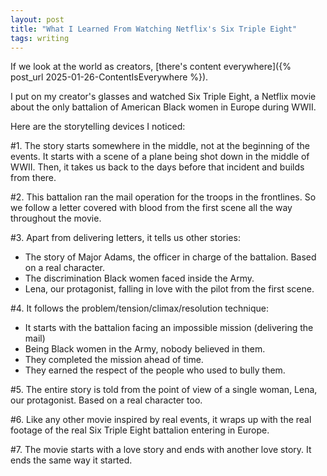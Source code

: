 ```yaml
---
layout: post
title: "What I Learned From Watching Netflix's Six Triple Eight"
tags: writing
---
```


If we look at the world as creators, [there's content everywhere]({% post_url 2025-01-26-ContentIsEverywhere %}).

I put on my creator's glasses and watched Six Triple Eight, a Netflix movie about the only battalion of American Black women in Europe during WWII.

Here are the storytelling devices I noticed:

#1. The story starts somewhere in the middle, not at the beginning of the events. It starts with a scene of a plane being shot down in the middle of WWII. Then, it takes us back to the days before that incident and builds from there.

#2. This battalion ran the mail operation for the troops in the frontlines. So we follow a letter covered with blood from the first scene all the way throughout the movie.

#3. Apart from delivering letters, it tells us other stories:

* The story of Major Adams, the officer in charge of the battalion. Based on a real character.
* The discrimination Black women faced inside the Army.
* Lena, our protagonist, falling in love with the pilot from the first scene.

#4. It follows the problem/tension/climax/resolution technique:

* It starts with the battalion facing an impossible mission (delivering the mail)
* Being Black women in the Army, nobody believed in them.
* They completed the mission ahead of time.
* They earned the respect of the people who used to bully them.

#5. The entire story is told from the point of view of a single woman, Lena, our protagonist. Based on a real character too.

#6. Like any other movie inspired by real events, it wraps up with the real footage of the real Six Triple Eight battalion entering in Europe.

#7. The movie starts with a love story and ends with another love story. It ends the same way it started.
